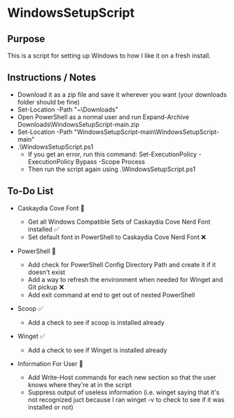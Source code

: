 # WindowsSetupScript

## Purpose

This is a script for setting up Windows to how I like it on a fresh install.

## Instructions / Notes

- Download it as a zip file and save it wherever you want (your downloads folder should be fine)
- Set-Location -Path "~\Downloads"
- Open PowerShell as a normal user and run Expand-Archive Downloads\WindowsSetupScript-main.zip
- Set-Location -Path "WindowsSetupScript-main\WindowsSetupScript-main"
- .\WindowsSetupScript.ps1
  - If you get an error, run this command: Set-ExecutionPolicy -ExecutionPolicy Bypass -Scope Process
  - Then run the script again using .\WindowsSetupScript.ps1

## To-Do List

- Caskaydia Cove Font :construction:

  - Get all Windows Compatible Sets of Caskaydia Cove Nerd Font installed :white_check_mark:
  - Set default font in PowerShell to Caskaydia Cove Nerd Font :x:

- PowerShell :construction:

  - Add check for PowerShell Config Directory Path and create it if it doesn't exist
  - Add a way to refresh the environment when needed for Winget and Git pickup :x:
  - Add exit command at end to get out of nested PowerShell

- Scoop :white_check_mark:

  - Add a check to see if scoop is installed already

- Winget :white_check_mark:

  - Add a check to see if Winget is installed already

- Information For User :construction:

  - Add Write-Host commands for each new section so that the user knows where they're at in the script
  - Suppress output of useless information (i.e. winget saying that it's not recognized juct because I ran winget -v to check to see if it was installed or not)
